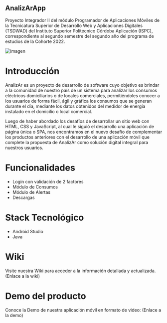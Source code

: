 ## AnalizArApp
Proyecto Integrador II del módulo Programador de Aplicaciones Móviles de la Tecnicatura Superior de Desarrollo Web y Aplicaciones Digitales (TSDWAD) del Instituto Superior Politécnico Córdoba Aplicación (ISPC), correspondiente al segundo semestre del segundo año del programa de estudios de la Cohorte 2022.

![imagen](https://drive.google.com/file/d/1tSMhoJsAlzAYm__dR7Q1s9d4mKht6Af9/view?usp=drive_link)

# Introducción
AnalizAr es un proyecto de desarrollo de software cuyo objetivo es brindar a la comunidad de nuestro país de un sistema para analizar los consumos eléctricos domiciliarios o de locales comerciales, permitiéndoles conocer a los usuarios de forma fácil, ágil y gráfica los consumos que se generan durante el día, mediante los datos obtenidos del medidor de energía instalado en el domicilio o local comercial.

Luego de haber abordado los desafíos de desarrollar un sitio web con HTML, CSS y JavaScript, al cual le siguió el desarrollo una aplicación de página única o SPA, nos encontramos en el nuevo desafío de complementar los productos anteriores con el desarrollo de una aplicación móvil que complete la propuesta de AnalizAr como solución digital integral para nuestros usuarios.

# Funcionalidades
- Login con validación de 2 factores
- Módulo de Consumos
- Módulo de Alertas
- Descargas

# Stack Tecnológico
- Android Studio
- Java

# Wiki
Visite nuestra Wiki para acceder a la información detallada y actualizada.
(Enlace a la wiki)

# Demo del producto
Conoce la Demo de nuestra aplicación móvil en formato de video:
(Enlace a la demo)
